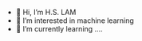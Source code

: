 - 👋 Hi, I’m H.S. LAM
- 👀 I’m interested in machine learning
- 🌱 I’m currently learning ....

<!---
hk92292831/hk92292831 is a ✨ special ✨ repository because its `README.md` (this file) appears on your GitHub profile.
You can click the Preview link to take a look at your changes.
--->
